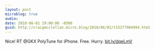 ```yaml
---
layout: post
microblog: true
audio: 
date: 2010-06-01 19:00:00 -0500
guid: http://craigmcclellan.micro.blog/2010/06/02/t15277984994.html
---
```

Nice! RT @GKX PolyTune for iPhone. Free. Hurry. [bit.ly/dqeLmV](http://bit.ly/dqeLmV)
